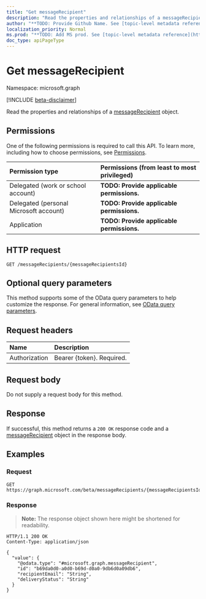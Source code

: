 ```yaml
---
title: "Get messageRecipient"
description: "Read the properties and relationships of a messageRecipient object."
author: "**TODO: Provide Github Name. See [topic-level metadata reference](https://msgo.azurewebsites.net/add/document/guidelines/metadata.html#topic-level-metadata)**"
localization_priority: Normal
ms.prod: "**TODO: Add MS prod. See [topic-level metadata reference](https://msgo.azurewebsites.net/add/document/guidelines/metadata.html#topic-level-metadata)**"
doc_type: apiPageType
---
```


# Get messageRecipient
Namespace: microsoft.graph

[!INCLUDE [beta-disclaimer](../../includes/beta-disclaimer.md)]

Read the properties and relationships of a [messageRecipient](../resources/messagerecipient.md) object.

## Permissions
One of the following permissions is required to call this API. To learn more, including how to choose permissions, see [Permissions](/graph/permissions-reference).

|Permission type|Permissions (from least to most privileged)|
|:---|:---|
|Delegated (work or school account)|**TODO: Provide applicable permissions.**|
|Delegated (personal Microsoft account)|**TODO: Provide applicable permissions.**|
|Application|**TODO: Provide applicable permissions.**|

## HTTP request

<!-- {
  "blockType": "ignored"
}
-->
``` http
GET /messageRecipients/{messageRecipientsId}
```

## Optional query parameters
This method supports some of the OData query parameters to help customize the response. For general information, see [OData query parameters](/graph/query-parameters).

## Request headers
|Name|Description|
|:---|:---|
|Authorization|Bearer {token}. Required.|

## Request body
Do not supply a request body for this method.

## Response

If successful, this method returns a `200 OK` response code and a [messageRecipient](../resources/messagerecipient.md) object in the response body.

## Examples

### Request
<!-- {
  "blockType": "request",
  "name": "get_messagerecipient"
}
-->
``` http
GET https://graph.microsoft.com/beta/messageRecipients/{messageRecipientsId}
```


### Response
>**Note:** The response object shown here might be shortened for readability.
<!-- {
  "blockType": "response",
  "truncated": true,
  "@odata.type": "microsoft.graph.messageRecipient"
}
-->
``` http
HTTP/1.1 200 OK
Content-Type: application/json

{
  "value": {
    "@odata.type": "#microsoft.graph.messageRecipient",
    "id": "b69da0d0-a0d0-b69d-d0a0-9db6d0a09db6",
    "recipientEmail": "String",
    "deliveryStatus": "String"
  }
}
```

